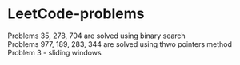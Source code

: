 # LeetCode-problems
Problems 35, 278, 704 are solved using binary search <br />
Problems 977, 189, 283, 344 are solved using thwo pointers method
Problem 3 - sliding windows